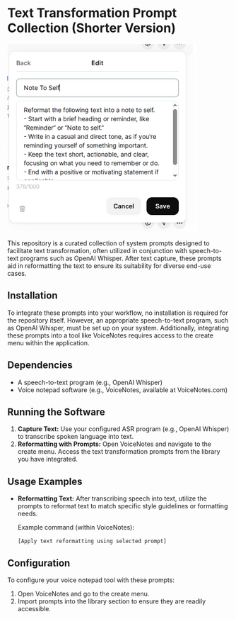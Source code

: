 # Text Transformation Prompt Collection (Shorter Version)

![alt text](screenshots/image.png)
 
 This repository is a curated collection of system prompts designed to facilitate text transformation, often utilized in conjunction with speech-to-text programs such as OpenAI Whisper. After text capture, these prompts aid in reformatting the text to ensure its suitability for diverse end-use cases.

## Installation

To integrate these prompts into your workflow, no installation is required for the repository itself. However, an appropriate speech-to-text program, such as OpenAI Whisper, must be set up on your system. Additionally, integrating these prompts into a tool like VoiceNotes requires access to the create menu within the application.

## Dependencies

- A speech-to-text program (e.g., OpenAI Whisper)
- Voice notepad software (e.g., VoiceNotes, available at VoiceNotes.com)
  
## Running the Software

1. **Capture Text:** Use your configured ASR program (e.g., OpenAI Whisper) to transcribe spoken language into text.
2. **Reformatting with Prompts:** Open VoiceNotes and navigate to the create menu. Access the text transformation prompts from the library you have integrated.
   
## Usage Examples

- **Reformatting Text:** After transcribing speech into text, utilize the prompts to reformat text to match specific style guidelines or formatting needs.
  
  Example command (within VoiceNotes):
  ```
  [Apply text reformatting using selected prompt]
  ```

## Configuration

To configure your voice notepad tool with these prompts:

1. Open VoiceNotes and go to the create menu.
2. Import prompts into the library section to ensure they are readily accessible.

 

 